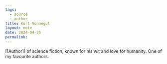 ```yaml
---
tags:
  - source
  - author
title: Kurt-Vonnegut
layout: note
date: 2024-04-25
permalink:
---
```


[[Author]] of science fiction, known for his wit and love for humanity. One of my favourite authors.